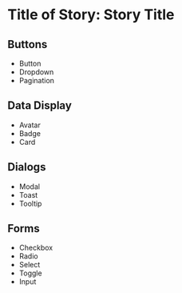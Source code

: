 # Title of Story: Story Title

## Buttons

- Button
- Dropdown
- Pagination

## Data Display

- Avatar
- Badge
- Card

## Dialogs

- Modal
- Toast
- Tooltip

## Forms

- Checkbox
- Radio
- Select
- Toggle
- Input
